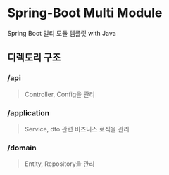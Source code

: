 # Spring-Boot Multi Module
Spring Boot 멀티 모듈 템플릿 with Java


## 디렉토리 구조

### /api
> Controller, Config을 관리
### /application
> Service, dto 관련 비즈니스 로직을 관리
### /domain
> Entity, Repository을 관리
